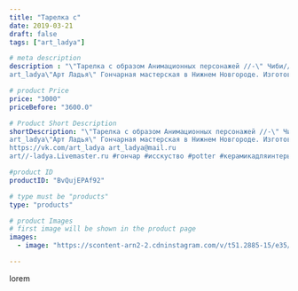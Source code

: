 ```yaml
---
title: "Тарелка с"
date: 2019-03-21
draft: false
tags: ["art_ladya"]

# meta description
description : "\"Тарелка с образом Анимационных персонажей //-\" Чиби//-нека\" 
art_ladya\"Арт Ладья\" Гончарная мастерская в Нижнем Новгороде. Изготовление керамики и мастер/"

# product Price
price: "3000"
priceBefore: "3600.0"

# Product Short Description
shortDescription: "\"Тарелка с образом Анимационных персонажей //-\" Чиби//-нека\" 
art_ladya\"Арт Ладья\" Гончарная мастерская в Нижнем Новгороде. Изготовление керамики и мастер//-классы по обучению. 
https://vk.com/art_ladya art_ladya@mail.ru 
art//-ladya.Livemaster.ru #гончар #исскуство #potter #керамикадляинтерьера #керамикаручнаяработа #керамиканазаказ #handmade #аниме #керамика #эксклюзивнаякерамика #music #ceramicar #claygoods #anime #сага #ceramic #animation #ceramicart #чиби//-нека #чиби #керамическаясвистулька #bowl #dish #animation #кино #анимация #тарелка #plate"

#product ID
productID: "BvQujEPAf92"

# type must be "products"
type: "products"

# product Images
# first image will be shown in the product page
images:
  - image: "https://scontent-arn2-2.cdninstagram.com/v/t51.2885-15/e35/53366366_124993395276288_722428865111705687_n.jpg?tp=1&_nc_ht=scontent-arn2-2.cdninstagram.com&_nc_cat=100&_nc_ohc=rpFYWo8SiqgAX8E9WfS&ccb=7-4&oh=a977eb3c49ebfe29c95cde82b345d6ce&oe=60851B58&_nc_sid=86f79a&ig_cache_key=MjAwNDMwNjU1NDA0NzgyMzczNA%3D%3D.2-ccb7-4"

---
```

lorem
